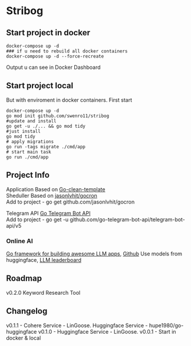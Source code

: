 
# Stribog
## Start project in docker
```
docker-compose up -d
### if u need to rebuild all docker containers
docker-compose up -d --force-recreate
```
Output u can see in Docker Dashboard

## Start project local
But with enviroment in docker containers. 
First start
```
docker-compose up -d
go mod init github.com/swenro11/stribog
#update and install
go get -u ./... && go mod tidy 
#just install
go mod tidy 
# apply migrations
go run -tags migrate ./cmd/app 
# start main task
go run ./cmd/app
```

## Project Info
Application Based on [Go-clean-template](https://github.com/evrone/go-clean-template)  
Sheduller Based on [jasonlvhit/gocron](https://github.com/jasonlvhit/gocron)  
Add to project - go get github.com/jasonlvhit/gocron  

Telegram API [Go Telegram Bot API](https://go-telegram-bot-api.dev/)  
Add to project - go get -u github.com/go-telegram-bot-api/telegram-bot-api/v5  
### Online AI
 [Go framework for building awesome LLM apps](https://lingoose.io/), [Github](https://github.com/henomis/lingoose)
Use models from huggingface, [LLM leaderboard](https://huggingface.co/collections/open-llm-leaderboard/llm-leaderboard-best-models-652d6c7965a4619fb5c27a03)

## Roadmap
v0.2.0 Keyword Research Tool

## Changelog
v0.1.1 - Cohere Service - LinGoose. Huggingface Service - hupe1980/go-huggingface
v0.1.0 - Huggingface Service - LinGoose. 
v0.0.1 - Start in docker & local